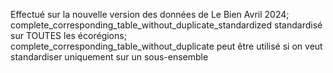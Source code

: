 Effectué sur la nouvelle version des données de Le Bien Avril 2024;
complete_corresponding_table_without_duplicate_standardized standardisé sur TOUTES les écorégions;
complete_corresponding_table_without_duplicate peut être utilisé si on veut standardiser uniquement sur un sous-ensemble
